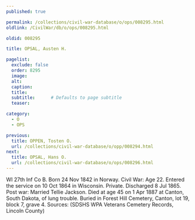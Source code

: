 ```yaml
---
published: true

permalink: /collections/civil-war-database/o/ops/008295.html
oldlink: /CivilWar/db/o/ops/008295.html

oldid: 008295

title: OPSAL, Austen H.

pagelist:
  exclude: false
  order: 8295
  image: 
  alt:
  caption:
  title:
  subtitle:      # Defaults to page subtitle
  teaser:

category: 
  - O 
  - OPS

previous:
  title: OPPEN, Tosten O.
  url: /collections/civil-war-database/o/opp/008294.html  
next:
  title: OPSAL, Hans O.
  url: /collections/civil-war-database/o/ops/008296.html   
---
```

WI 27th Inf Co B. Born 24 Nov 1842 in Norway. Civil War: Age 22. Entered the service on 10 Oct 1864 in Wisconsin. Private. Discharged 8 Jul 1865. Post war: Married Tellie Jackson. Died at age 45 on 1 Apr 1887 at Canton, South Dakota, of lung trouble. Buried in Forest Hill Cemetery, Canton, lot 19, block 7, grave 4. Sources: (SDSHS WPA Veterans Cemetery Records, Lincoln County)